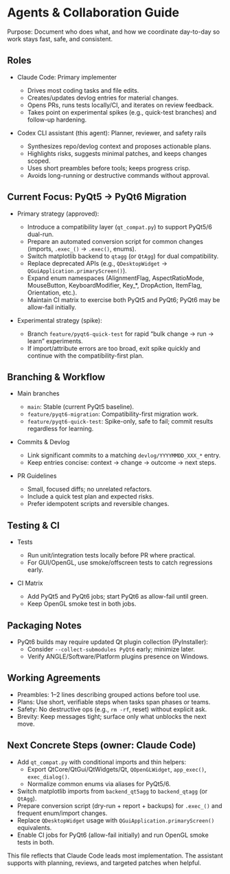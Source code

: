 # Agents & Collaboration Guide

Purpose: Document who does what, and how we coordinate day-to-day so work stays fast, safe, and consistent.

## Roles

- Claude Code: Primary implementer
  - Drives most coding tasks and file edits.
  - Creates/updates devlog entries for material changes.
  - Opens PRs, runs tests locally/CI, and iterates on review feedback.
  - Takes point on experimental spikes (e.g., quick-test branches) and follow-up hardening.

- Codex CLI assistant (this agent): Planner, reviewer, and safety rails
  - Synthesizes repo/devlog context and proposes actionable plans.
  - Highlights risks, suggests minimal patches, and keeps changes scoped.
  - Uses short preambles before tools; keeps progress crisp.
  - Avoids long-running or destructive commands without approval.

## Current Focus: PyQt5 → PyQt6 Migration

- Primary strategy (approved):
  - Introduce a compatibility layer (`qt_compat.py`) to support PyQt5/6 dual-run.
  - Prepare an automated conversion script for common changes (imports, `.exec_()` → `.exec()`, enums).
  - Switch matplotlib backend to `qtagg` (or `QtAgg`) for dual compatibility.
  - Replace deprecated APIs (e.g., `QDesktopWidget` → `QGuiApplication.primaryScreen()`).
  - Expand enum namespaces (AlignmentFlag, AspectRatioMode, MouseButton, KeyboardModifier, Key_*, DropAction, ItemFlag, Orientation, etc.).
  - Maintain CI matrix to exercise both PyQt5 and PyQt6; PyQt6 may be allow-fail initially.

- Experimental strategy (spike):
  - Branch `feature/pyqt6-quick-test` for rapid “bulk change → run → learn” experiments.
  - If import/attribute errors are too broad, exit spike quickly and continue with the compatibility-first plan.

## Branching & Workflow

- Main branches
  - `main`: Stable (current PyQt5 baseline).
  - `feature/pyqt6-migration`: Compatibility-first migration work.
  - `feature/pyqt6-quick-test`: Spike-only, safe to fail; commit results regardless for learning.

- Commits & Devlog
  - Link significant commits to a matching `devlog/YYYYMMDD_XXX_*` entry.
  - Keep entries concise: context → change → outcome → next steps.

- PR Guidelines
  - Small, focused diffs; no unrelated refactors.
  - Include a quick test plan and expected risks.
  - Prefer idempotent scripts and reversible changes.

## Testing & CI

- Tests
  - Run unit/integration tests locally before PR where practical.
  - For GUI/OpenGL, use smoke/offscreen tests to catch regressions early.

- CI Matrix
  - Add PyQt5 and PyQt6 jobs; start PyQt6 as allow-fail until green.
  - Keep OpenGL smoke test in both jobs.

## Packaging Notes

- PyQt6 builds may require updated Qt plugin collection (PyInstaller):
  - Consider `--collect-submodules PyQt6` early; minimize later.
  - Verify ANGLE/Software/Platform plugins presence on Windows.

## Working Agreements

- Preambles: 1–2 lines describing grouped actions before tool use.
- Plans: Use short, verifiable steps when tasks span phases or teams.
- Safety: No destructive ops (e.g., `rm -rf`, reset) without explicit ask.
- Brevity: Keep messages tight; surface only what unblocks the next move.

## Next Concrete Steps (owner: Claude Code)

- Add `qt_compat.py` with conditional imports and thin helpers:
  - Export QtCore/QtGui/QtWidgets/Qt, `QOpenGLWidget`, `app_exec()`, `exec_dialog()`.
  - Normalize common enums via aliases for PyQt5/6.
- Switch matplotlib imports from `backend_qt5agg` to `backend_qtagg` (or `QtAgg`).
- Prepare conversion script (dry-run + report + backups) for `.exec_()` and frequent enum/import changes.
- Replace `QDesktopWidget` usage with `QGuiApplication.primaryScreen()` equivalents.
- Enable CI jobs for PyQt6 (allow-fail initially) and run OpenGL smoke tests in both.

This file reflects that Claude Code leads most implementation. The assistant supports with planning, reviews, and targeted patches when helpful.

